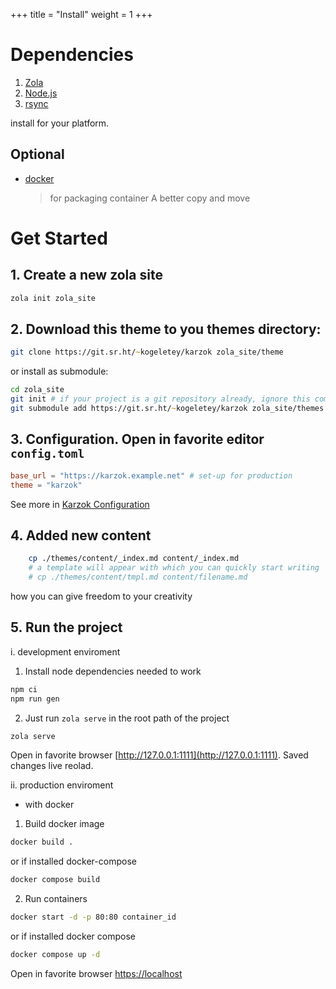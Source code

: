 +++
title = "Install"
weight = 1
+++

# Dependencies

1. [Zola](https://www.getzola.org/documentation/getting-started/installation/)
2. [Node.js](https://nodejs.org/)
3. [rsync](https://rsync.samba.org/)

install for your platform.

## Optional

- [docker](https://docs.docker.com/engine/install/)
   > for packaging container
   > A better copy and move

# Get Started

## 1. Create a new zola site

```zsh
zola init zola_site
```

## 2. Download this theme to you themes directory:

```zsh
git clone https://git.sr.ht/~kogeletey/karzok zola_site/theme
```

or install as submodule:

```zsh
cd zola_site
git init # if your project is a git repository already, ignore this command
git submodule add https://git.sr.ht/~kogeletey/karzok zola_site/themes
```

## 3. Configuration. Open in favorite editor `config.toml`

```toml
base_url = "https://karzok.example.net" # set-up for production
theme = "karzok"
```

See more in [Karzok Configuration](/configure)

## 4. Added new content

```zsh
    cp ./themes/content/_index.md content/_index.md
    # a template will appear with which you can quickly start writing
    # cp ./themes/content/tmpl.md content/filename.md
```

how you can give freedom to your creativity

## 5. Run the project

i. development enviroment

1. Install node dependencies needed to work

```zsh
npm ci
npm run gen 
```

2. Just run `zola serve` in the root path of the project

```zsh
zola serve
```

Open in favorite browser [http://127.0.0.1:1111](http://127.0.0.1:1111). Saved
changes live reolad.

ii. production enviroment

- with docker

1. Build docker image

```zsh
docker build .
```

or if installed docker-compose

```zsh
docker compose build
```

2. Run containers

```zsh
docker start -d -p 80:80 container_id
```

or if installed docker compose

```zsh
docker compose up -d
```

Open in favorite browser [https://localhost](http://localhost)
